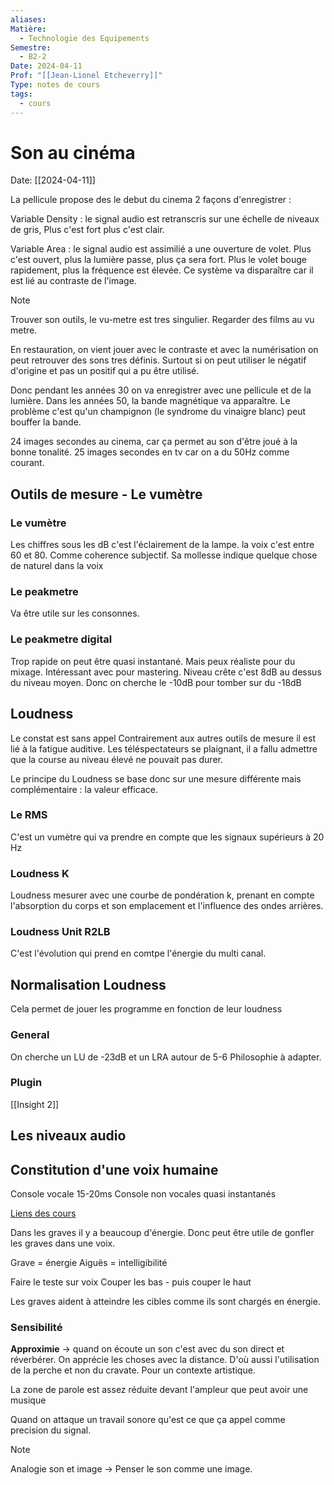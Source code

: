 ```yaml
---
aliases: 
Matière:
  - Technologie des Equipements
Semestre:
  - B2-2
Date: 2024-04-11
Prof: "[[Jean-Lionel Etcheverry]]"
Type: notes de cours
tags:
  - cours
---
```

# Son au cinéma
Date: [[2024-04-11]] 

La pellicule propose des le debut du cinema 2 façons d'enregistrer : 

Variable Density : le signal audio est retranscris sur une échelle de niveaux de gris, 
Plus c'est fort plus c'est clair. 

Variable Area : le signal audio est assimilié a une ouverture de volet. Plus c'est ouvert, plus la lumière passe, plus ça sera fort. 
Plus le volet bouge rapidement, plus la fréquence est élevée. 
Ce système va disparaître car il est lié au contraste de l'image. 

>[!note]
>Trouver son outils, le vu-metre est tres singulier. Regarder des films au vu metre.

En restauration, on vient jouer avec le contraste et avec la numérisation on peut retrouver des sons tres définis. Surtout si on peut utiliser le négatif d'origine et pas un positif qui a pu être utilisé. 

Donc pendant les années 30 on va enregistrer avec une pellicule et de la lumière. 
Dans les années 50, la bande magnétique va apparaître. Le problème c'est qu'un champignon (le syndrome du vinaigre blanc) peut bouffer la bande. 

24 images secondes au cinema,  car ça permet au son d'être joué à la bonne tonalité. 
25 images secondes en tv car on a du 50Hz comme courant. 

## Outils de mesure - Le vumètre 
### Le vumètre 
Les chiffres sous les dB c'est l'éclairement de la lampe. 
la voix c'est entre 60 et 80. Comme coherence subjectif. 
Sa mollesse indique quelque chose de naturel dans la voix

### Le peakmetre 
Va être utile sur les consonnes. 

### Le peakmetre digital 
Trop rapide on peut être quasi instantané. Mais peux réaliste pour du mixage. 
Intéressant avec pour mastering. 
Niveau crête c'est 8dB au dessus du niveau moyen. 
Donc on cherche le -10dB pour tomber sur du -18dB

## Loudness 
Le constat est sans appel
Contrairement aux autres outils de mesure il est lié à la fatigue auditive. 
Les téléspectateurs se plaignant, il a fallu admettre que la course au niveau élevé ne pouvait pas durer. 

Le principe du Loudness se base donc sur une mesure différente mais complémentaire : la valeur efficace. 
### Le RMS 
C'est un vumètre qui va prendre en compte que les signaux supérieurs à 20 Hz 

### Loudness K
Loudness mesurer avec une courbe de pondération k, prenant en compte l'absorption du corps et son emplacement et l'influence des ondes arrières. 

### Loudness Unit R2LB 
C'est l'évolution qui prend en comtpe l'énergie du multi canal. 

## Normalisation Loudness 
Cela permet de jouer les programme en fonction de leur loudness 

### General 
On cherche un LU de -23dB et un LRA autour de 5-6
Philosophie à adapter. 

### Plugin 
[[Insight 2]] 
## Les niveaux audio 

## Constitution d'une voix humaine
Console vocale 15-20ms
Console non vocales quasi instantanés

[Liens des cours](https://jlet.odoo.com) 

Dans les graves il y a beaucoup d'énergie. Donc peut être utile de gonfler les graves dans une voix. 

Grave = énergie 
Aiguës = intelligibilité 

Faire le teste sur voix 
Couper les bas - puis couper le haut 

Les graves aident à  atteindre les cibles comme ils sont chargés en énergie. 

### Sensibilité 

**Approximie** → quand on écoute un son c'est avec du son direct et réverbérer. On apprécie les choses avec la distance. 
D'où aussi l'utilisation de la perche et non du cravate.  Pour un contexte artistique. 

La zone de parole est assez réduite devant l'ampleur que peut avoir une musique

Quand on attaque un travail sonore qu'est ce que ça appel comme precision du signal. 

>[!note]
>Analogie son et image → Penser le son comme une image. 

